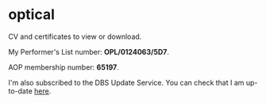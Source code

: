 # optical

CV and certificates to view or download.

My Performer's List number: **OPL/0124063/5D7**.

AOP membership number: **65197**.

I'm also subscribed to the DBS Update Service. You can check that I am up-to-date [here](https://secure.crbonline.gov.uk/crsc/check?execution=e1s1).
